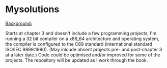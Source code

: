 # Mysolutions

<u>Background:</u>  
  
Starts at chapter 3 and doesn't include a few programming projects; I'm running a 32 bit compiler on a x86_64 architecture and operating system, the compiler is configured to the C89 standard (international standard ISO/IEC 9899:1990). (May inlcude absent projects pre- and post-chapter 3 at a later date.) Code could be optimised and/or improved for some of the projects. The repository will be updated as I work through the book.
